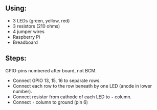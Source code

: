 ## Using:

- 3 LEDs (green, yellow, red)
- 3 resistors (210 ohms)
- 4 jumper wires
- Raspberry Pi
- Breadboard


## Steps:

GPIO-pins numbered after board, not BCM.

- Connect GPIO 13, 15, 16 to separate rows.
- Connect each row to the row beneath by one LED (anode in lower number).
- Connect resistor from cathode of each LED to `-` column.
- Connect `-` column to ground (pin 6)

